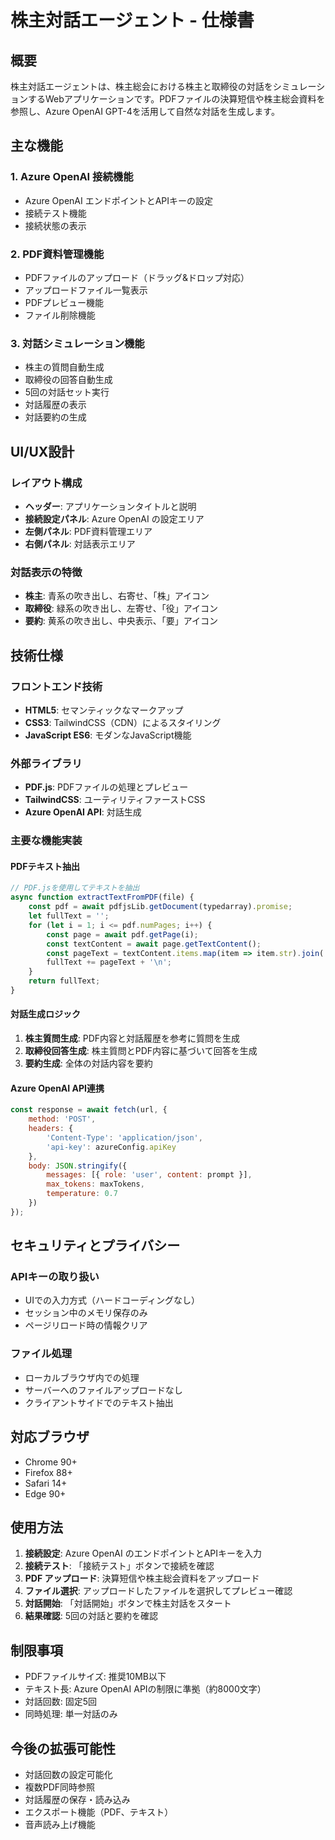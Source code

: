 # 株主対話エージェント - 仕様書

## 概要

株主対話エージェントは、株主総会における株主と取締役の対話をシミュレーションするWebアプリケーションです。PDFファイルの決算短信や株主総会資料を参照し、Azure OpenAI GPT-4を活用して自然な対話を生成します。

## 主な機能

### 1. Azure OpenAI 接続機能
- Azure OpenAI エンドポイントとAPIキーの設定
- 接続テスト機能
- 接続状態の表示

### 2. PDF資料管理機能
- PDFファイルのアップロード（ドラッグ&ドロップ対応）
- アップロードファイル一覧表示
- PDFプレビュー機能
- ファイル削除機能

### 3. 対話シミュレーション機能
- 株主の質問自動生成
- 取締役の回答自動生成
- 5回の対話セット実行
- 対話履歴の表示
- 対話要約の生成

## UI/UX設計

### レイアウト構成
- **ヘッダー**: アプリケーションタイトルと説明
- **接続設定パネル**: Azure OpenAI の設定エリア
- **左側パネル**: PDF資料管理エリア
- **右側パネル**: 対話表示エリア

### 対話表示の特徴
- **株主**: 青系の吹き出し、右寄せ、「株」アイコン
- **取締役**: 緑系の吹き出し、左寄せ、「役」アイコン
- **要約**: 黄系の吹き出し、中央表示、「要」アイコン

## 技術仕様

### フロントエンド技術
- **HTML5**: セマンティックなマークアップ
- **CSS3**: TailwindCSS（CDN）によるスタイリング
- **JavaScript ES6**: モダンなJavaScript機能

### 外部ライブラリ
- **PDF.js**: PDFファイルの処理とプレビュー
- **TailwindCSS**: ユーティリティファーストCSS
- **Azure OpenAI API**: 対話生成

### 主要な機能実装

#### PDFテキスト抽出
```javascript
// PDF.jsを使用してテキストを抽出
async function extractTextFromPDF(file) {
    const pdf = await pdfjsLib.getDocument(typedarray).promise;
    let fullText = '';
    for (let i = 1; i <= pdf.numPages; i++) {
        const page = await pdf.getPage(i);
        const textContent = await page.getTextContent();
        const pageText = textContent.items.map(item => item.str).join(' ');
        fullText += pageText + '\n';
    }
    return fullText;
}
```

#### 対話生成ロジック
1. **株主質問生成**: PDF内容と対話履歴を参考に質問を生成
2. **取締役回答生成**: 株主質問とPDF内容に基づいて回答を生成
3. **要約生成**: 全体の対話内容を要約

#### Azure OpenAI API連携
```javascript
const response = await fetch(url, {
    method: 'POST',
    headers: {
        'Content-Type': 'application/json',
        'api-key': azureConfig.apiKey
    },
    body: JSON.stringify({
        messages: [{ role: 'user', content: prompt }],
        max_tokens: maxTokens,
        temperature: 0.7
    })
});
```

## セキュリティとプライバシー

### APIキーの取り扱い
- UIでの入力方式（ハードコーディングなし）
- セッション中のメモリ保存のみ
- ページリロード時の情報クリア

### ファイル処理
- ローカルブラウザ内での処理
- サーバーへのファイルアップロードなし
- クライアントサイドでのテキスト抽出

## 対応ブラウザ

- Chrome 90+
- Firefox 88+
- Safari 14+
- Edge 90+

## 使用方法

1. **接続設定**: Azure OpenAI のエンドポイントとAPIキーを入力
2. **接続テスト**: 「接続テスト」ボタンで接続を確認
3. **PDF アップロード**: 決算短信や株主総会資料をアップロード
4. **ファイル選択**: アップロードしたファイルを選択してプレビュー確認
5. **対話開始**: 「対話開始」ボタンで株主対話をスタート
6. **結果確認**: 5回の対話と要約を確認

## 制限事項

- PDFファイルサイズ: 推奨10MB以下
- テキスト長: Azure OpenAI APIの制限に準拠（約8000文字）
- 対話回数: 固定5回
- 同時処理: 単一対話のみ

## 今後の拡張可能性

- 対話回数の設定可能化
- 複数PDF同時参照
- 対話履歴の保存・読み込み
- エクスポート機能（PDF、テキスト）
- 音声読み上げ機能
